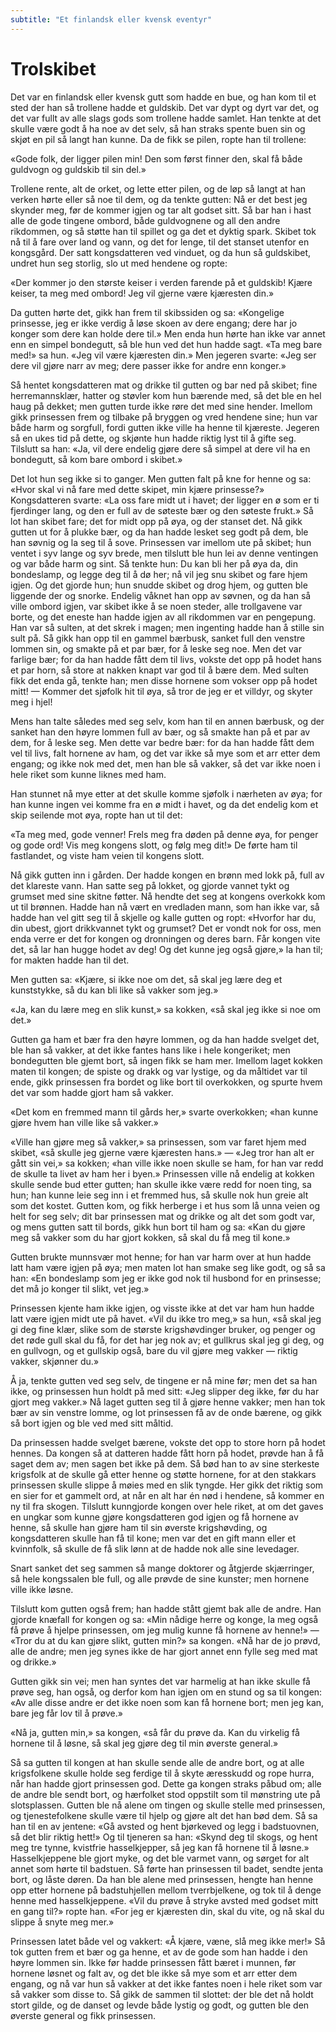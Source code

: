 ```yaml
---
subtitle: "Et finlandsk eller kvensk eventyr"
---
```


# Trolskibet

Det var en finlandsk eller kvensk gutt som hadde en bue, og han kom til et sted der han så trollene hadde et guldskib. Det var dypt og dyrt var det, og det var fullt av alle slags gods som trollene hadde samlet. Han tenkte at det skulle være godt å ha noe av det selv, så han straks spente buen sin og skjøt en pil så langt han kunne. Da de fikk se pilen, ropte han til trollene:

«Gode folk, der ligger pilen min! Den som først finner den, skal få både guldvogn og guldskib til sin del.»

Trollene rente, alt de orket, og lette etter pilen, og de løp så langt at han verken hørte eller så noe til dem, og da tenkte gutten: Nå er det best jeg skynder meg, før de kommer igjen og tar alt godset sitt. Så bar han i hast alle de gode tingene ombord, både guldvognene og all den andre rikdommen, og så støtte han til spillet og ga det et dyktig spark. Skibet tok nå til å fare over land og vann, og det for lenge, til det stanset utenfor en kongsgård. Der satt kongsdatteren ved vinduet, og da hun så guldskibet, undret hun seg storlig, slo ut med hendene og ropte:

«Der kommer jo den største keiser i verden farende på et guldskib! Kjære keiser, ta meg med ombord! Jeg vil gjerne være kjæresten din.»

Da gutten hørte det, gikk han frem til skibssiden og sa: «Kongelige prinsesse, jeg er ikke verdig å løse skoen av dere engang; dere har jo konger som dere kan holde dere til.» Men enda hun hørte han ikke var annet enn en simpel bondegutt, så ble hun ved det hun hadde sagt. «Ta meg bare med!» sa hun. «Jeg vil være kjæresten din.» Men jegeren svarte: «Jeg ser dere vil gjøre narr av meg; dere passer ikke for andre enn konger.»

Så hentet kongsdatteren mat og drikke til gutten og bar ned på skibet; fine herremannsklær, hatter og støvler kom hun bærende med, så det ble en hel haug på dekket; men gutten turde ikke røre det med sine hender. Imellom gikk prinsessen frem og tilbake på bryggen og vred hendene sine; hun var både harm og sorgfull, fordi gutten ikke ville ha henne til kjæreste. Jegeren så en ukes tid på dette, og skjønte hun hadde riktig lyst til å gifte seg. Tilslutt sa han: «Ja, vil dere endelig gjøre dere så simpel at dere vil ha en bondegutt, så kom bare ombord i skibet.»

Det lot hun seg ikke si to ganger. Men gutten falt på kne for henne og sa: «Hvor skal vi nå fare med dette skipet, min kjære prinsesse?» Kongsdatteren svarte: «La oss fare midt ut i havet; der ligger en ø som er ti fjerdinger lang, og den er full av de søteste bær og den søteste frukt.» Så lot han skibet fare; det for midt opp på øya, og der stanset det. Nå gikk gutten ut for å plukke bær, og da han hadde lesket seg godt på dem, ble han søvnig og la seg til å sove. Prinsessen var imellom ute på skibet; hun ventet i syv lange og syv brede, men tilslutt ble hun lei av denne ventingen og var både harm og sint. Så tenkte hun: Du kan bli her på øya da, din bondeslamp, og legge deg til å dø her; nå vil jeg snu skibet og fare hjem igjen. Og det gjorde hun; hun snudde skibet og drog hjem, og gutten ble liggende der og snorke. Endelig våknet han opp av søvnen, og da han så ville ombord igjen, var skibet ikke å se noen steder, alle trollgavene var borte, og det eneste han hadde igjen av all rikdommen var en pengepung. Han var så sulten, at det skrek i magen; men ingenting hadde han å stille sin sult på. Så gikk han opp til en gammel bærbusk, sanket full den venstre lommen sin, og smakte på et par bær, for å leske seg noe. Men det var farlige bær; for da han hadde fått dem til livs, vokste det opp på hodet hans et par horn, så store at nakken knapt var god til å bære dem. Med sulten fikk det enda gå, tenkte han; men disse hornene som vokser opp på hodet mitt! — Kommer det sjøfolk hit til øya, så tror de jeg er et villdyr, og skyter meg i hjel!

Mens han talte således med seg selv, kom han til en annen bærbusk, og der sanket han den høyre lommen full av bær, og så smakte han på et par av dem, for å leske seg. Men dette var bedre bær: for da han hadde fått dem vel til livs, falt hornene av ham, og det var ikke så mye som et arr etter dem engang; og ikke nok med det, men han ble så vakker, så det var ikke noen i hele riket som kunne liknes med ham.

Han stunnet nå mye etter at det skulle komme sjøfolk i nærheten av øya; for han kunne ingen vei komme fra en ø midt i havet, og da det endelig kom et skip seilende mot øya, ropte han ut til det:

«Ta meg med, gode venner! Frels meg fra døden på denne øya, for penger og gode ord! Vis meg kongens slott, og følg meg dit!» De førte ham til fastlandet, og viste ham veien til kongens slott.

Nå gikk gutten inn i gården. Der hadde kongen en brønn med lokk på, full av det klareste vann. Han satte seg på lokket, og gjorde vannet tykt og grumset med sine skitne føtter. Nå hendte det seg at kongens overkokk kom ut til brønnen. Hadde han nå vært en vredladen mann, som han ikke var, så hadde han vel gitt seg til å skjelle og kalle gutten og ropt: «Hvorfor har du, din ubest, gjort drikkvannet tykt og grumset? Det er vondt nok for oss, men enda verre er det for kongen og dronningen og deres barn. Får kongen vite det, så lar han hugge hodet av deg! Og det kunne jeg også gjøre,» la han til; for makten hadde han til det.

Men gutten sa: «Kjære, si ikke noe om det, så skal jeg lære deg et kunststykke, så du kan bli like så vakker som jeg.»

«Ja, kan du lære meg en slik kunst,» sa kokken, «så skal jeg ikke si noe om det.»

Gutten ga ham et bær fra den høyre lommen, og da han hadde svelget det, ble han så vakker, at det ikke fantes hans like i hele kongeriket; men bondegutten ble gjemt bort, så ingen fikk se ham mer. Imellom laget kokken maten til kongen; de spiste og drakk og var lystige, og da måltidet var til ende, gikk prinsessen fra bordet og like bort til overkokken, og spurte hvem det var som hadde gjort ham så vakker.

«Det kom en fremmed mann til gårds her,» svarte overkokken; «han kunne gjøre hvem han ville like så vakker.»

«Ville han gjøre meg så vakker,» sa prinsessen, som var faret hjem med skibet, «så skulle jeg gjerne være kjæresten hans.» — «Jeg tror han alt er gått sin vei,» sa kokken; «han ville ikke noen skulle se ham, for han var redd de skulle ta livet av ham her i byen.» Prinsessen ville nå endelig at kokken skulle sende bud etter gutten; han skulle ikke være redd for noen ting, sa hun; han kunne leie seg inn i et fremmed hus, så skulle nok hun greie alt som det kostet. Gutten kom, og fikk herberge i et hus som lå unna veien og helt for seg selv; dit bar prinsessen mat og drikke og alt det som godt var, og mens gutten satt til bords, gikk hun bort til ham og sa: «Kan du gjøre meg så vakker som du har gjort kokken, så skal du få meg til kone.»

Gutten brukte munnsvær mot henne; for han var harm over at hun hadde latt ham være igjen på øya; men maten lot han smake seg like godt, og så sa han: «En bondeslamp som jeg er ikke god nok til husbond for en prinsesse; det må jo konger til slikt, vet jeg.»

Prinsessen kjente ham ikke igjen, og visste ikke at det var ham hun hadde latt være igjen midt ute på havet. «Vil du ikke tro meg,» sa hun, «så skal jeg gi deg fine klær, slike som de største krigshøvdinger bruker, og penger og det røde gull skal du få, for det har jeg nok av; et gullkrus skal jeg gi deg, og en gullvogn, og et gullskip også, bare du vil gjøre meg vakker — riktig vakker, skjønner du.»

Å ja, tenkte gutten ved seg selv, de tingene er nå mine før; men det sa han ikke, og prinsessen hun holdt på med sitt: «Jeg slipper deg ikke, før du har gjort meg vakker.» Nå laget gutten seg til å gjøre henne vakker; men han tok bær av sin venstre lomme, og lot prinsessen få av de onde bærene, og gikk så bort igjen og ble ved med sitt måltid.

Da prinsessen hadde svelget bærene, vokste det opp to store horn på hodet hennes. Da kongen så at datteren hadde fått horn på hodet, prøvde han å få saget dem av; men sagen bet ikke på dem. Så bød han to av sine sterkeste krigsfolk at de skulle gå etter henne og støtte hornene, for at den stakkars prinsessen skulle slippe å møies med en slik tyngde. Her gikk det riktig som en sier for et gammelt ord, at når en alt har én nød i hendene, så kommer en ny til fra skogen. Tilslutt kunngjorde kongen over hele riket, at om det gaves en ungkar som kunne gjøre kongsdatteren god igjen og få hornene av henne, så skulle han gjøre ham til sin øverste krigshøvding, og kongsdatteren skulle han få til kone; men var det en gift mann eller et kvinnfolk, så skulle de få slik lønn at de hadde nok alle sine levedager.

Snart sanket det seg sammen så mange doktorer og åtgjerde skjærringer, så hele kongssalen ble full, og alle prøvde de sine kunster; men hornene ville ikke løsne.

Tilslutt kom gutten også frem; han hadde stått gjemt bak alle de andre. Han gjorde knæfall for kongen og sa: «Min nådige herre og konge, la meg også få prøve å hjelpe prinsessen, om jeg mulig kunne få hornene av henne!» — «Tror du at du kan gjøre slikt, gutten min?» sa kongen. «Nå har de jo prøvd, alle de andre; men jeg synes ikke de har gjort annet enn fylle seg med mat og drikke.»

Gutten gikk sin vei; men han syntes det var harmelig at han ikke skulle få prøve seg, han også, og derfor kom han igjen om en stund og sa til kongen: «Av alle disse andre er det ikke noen som kan få hornene bort; men jeg kan, bare jeg får lov til å prøve.»

«Nå ja, gutten min,» sa kongen, «så får du prøve da. Kan du virkelig få hornene til å løsne, så skal jeg gjøre deg til min øverste general.»

Så sa gutten til kongen at han skulle sende alle de andre bort, og at alle krigsfolkene skulle holde seg ferdige til å skyte æresskudd og rope hurra, når han hadde gjort prinsessen god. Dette ga kongen straks påbud om; alle de andre ble sendt bort, og hærfolket stod oppstilt som til mønstring ute på slotsplassen. Gutten ble nå alene om tingen og skulle stelle med prinsessen, og tjenestefolkene skulle være til hjelp og gjøre alt det han bød dem. Så sa han til en av jentene: «Gå avsted og hent bjørkeved og legg i badstuovnen, så det blir riktig hett!» Og til tjeneren sa han: «Skynd deg til skogs, og hent meg tre tynne, kvistfrie hasselkjepper, så jeg kan få hornene til å løsne.» Hasselkjeppene ble gjort myke, og det ble varmet vann, og sørget for alt annet som hørte til badstuen. Så førte han prinsessen til badet, sendte jenta bort, og låste døren. Da han ble alene med prinsessen, hengte han henne opp etter hornene på badstuhjellen mellom tverrbjelkene, og tok til å denge henne med hasselkjeppene. «Vil du prøve å stryke avsted med godset mitt en gang til?» ropte han. «For jeg er kjæresten din, skal du vite, og nå skal du slippe å snyte meg mer.»

Prinsessen latet både vel og vakkert: «Å kjære, væne, slå meg ikke mer!» Så tok gutten frem et bær og ga henne, et av de gode som han hadde i den høyre lommen sin. Ikke før hadde prinsessen fått bæret i munnen, før hornene løsnet og falt av, og det ble ikke så mye som et arr etter dem engang, og nå var hun så vakker at det ikke fantes noen i hele riket som var så vakker som disse to. Så gikk de sammen til slottet: der ble det nå holdt stort gilde, og de danset og levde både lystig og godt, og gutten ble den øverste general og fikk prinsessen.
